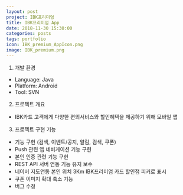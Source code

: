 ```yaml
---
layout: post
project: IBK프리미엄
title: IBK프리미엄 App
date: 2018-11-30 15:30:00 
categories: posts 
tags: portfolio
icon: IBK_premium_AppIcon.png
image: IBK_premium.png
---
```


1) 개발 환경  
 - Language: Java  
 - Platform: Android  
 - Tool: SVN

2) 프로젝트 개요  
 - IBK카드 고객에게 다양한 편의서비스와 할인혜택을 제공하기 위해 모바일 앱

3) 프로젝트 구현 기능  
 - 기능 구현 (검색, 이벤트/공지, 알림, 검색, 쿠폰)  
 - Push 관련 앱 네비게이션 기능 구현  
 - 본인 인증 관련 기능 구현
 - REST API 서버 연동 기능 유지 보수  
 - 네이버 지도연동 본인 위치 3Km IBK프리미엄 카드 할인점 피커로 표시
 - 쿠폰 이미지 확대 축소 기능
 - 버그 수정  
 

 